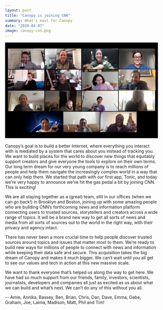 ```yaml
---
layout: post
title: "Canopy is joining CNN"
summary: What's next for Canopy
date: "2020-04-07"
image: canopy-cnn.png
---
```


<img src="/images/canopy-cnn.png" class="big"/>


Canopy’s goal is to build a better Internet, where everything you interact with is mediated by a system that cares about you instead of tracking you. We want to build places for the world to discover new things that equitably support creators and give everyone the tools to explore on their own terms. Our long term dream for our very young company is to reach millions of people and help them navigate the increasingly complex world in a way that can only help them. We started that path with our first app, Tonic, and today we’re very happy to announce we’ve hit the gas pedal a bit by joining CNN. This is exciting!

We are all staying together as a (great) team, still in our offices (when we can go back!) in Brooklyn and Boston, joining up with some amazing people who are building CNN’s forthcoming news and information platform connecting users to trusted sources, storytellers and creators across a wide range of topics. It will be a brand new way to get all sorts of news and media from all sorts of sources out to the world in the right way, with their privacy and agency intact.

There has never been a more crucial time to help people discover trusted sources around topics and issues that matter most to them. We’re ready to build new ways for millions of people to connect with news and information while keeping their data safe and secure. This acquisition takes the big dream of Canopy and makes it much bigger. We can’t wait until you all get to see our values and tech in action at this new massive scale.

We want to thank everyone that’s helped us along the way to get here. We have had so much support from our friends, family, investors, scientists, journalists, developers and companies all just as excited as us about what we can build and what’s next. We can’t do any of this without you all.



-- Amie, Annika, Bassey, Ben, Brian, Chris, Dan, Dave, Emma, Gabe, Graham, Joe, Laima, Madison, Matt, Phil and Tim!

